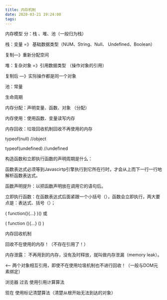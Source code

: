 ```yaml
---
title: 内存机制
date: 2020-03-21 19:24:00
tags:
---
```

内存模型 分：栈 、堆、池（一般归为栈）

栈：变量 =》 基础数据类型（NUM、String、Null、 Undefined、Boolean）

复制—》重新分配空间

堆：复杂对象 =》引用数据类型 （操作对象的引用）

复制后 —》实际操作都是同一个对象

池：常量

 

生命周期

内存分配：声明变量、函数、对象 （分配）

内存使用：使用函数、变量读写内存

内存回收：垃圾回收机制回收不再使用的内存

typeof(null) //object 

typeof(undefined) //undefined

 

 

构造函数和立即执行函数的声明周期是什么：

函数表达式必须等到Javascirtp引擎执行到它所在行时，才会从上而下一行一行地解析函数表达式。

函数声明提升：以把函数声明放在调用它的语句后。

立即执行函数：在函数表达式后面紧跟一个小括号（），函数会立即执行，两大要点是：表达式、括号（）；

( function(){…} )() 或 

( function (){…} () )  

 

内存回收机制

回收不在使用的内存！（不存在引用了！）

内存泄露： 不再用到的内存，没有及时释放，就叫做内存泄漏（memory leak）。

<— 两个对象相互引用，即使不在使用垃圾机制也不进行回收！（一般与DOM元素绑定）

浏览器 过去 使用引用计算算法

现在 使用标记清楚算法（清楚从根开始无法到达的对象）

 

 

 